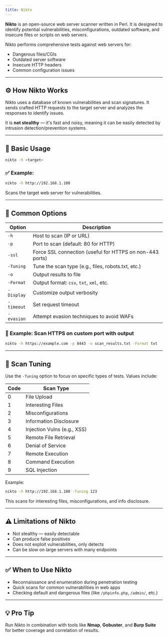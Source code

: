 ```yaml
---
title: Nikto
---
```


**Nikto** is an open-source web server scanner written in Perl. It is designed to identify potential vulnerabilities, misconfigurations, outdated software, and insecure files or scripts on web servers.

Nikto performs comprehensive tests against web servers for:
- Dangerous files/CGIs
- Outdated server software
- Insecure HTTP headers
- Common configuration issues

---

## ⚙️ How Nikto Works

Nikto uses a database of known vulnerabilities and scan signatures. It sends crafted HTTP requests to the target server and analyzes the responses to identify issues.

It is **not stealthy** — it's fast and noisy, meaning it can be easily detected by intrusion detection/prevention systems.

---

## 🚀 Basic Usage

```bash
nikto -h <target>
```

### ✅ Example:

```bash
nikto -h http://192.168.1.100
```

Scans the target web server for vulnerabilities.

---

## 🔧 Common Options

| Option        | Description                                                 |
|---------------|-------------------------------------------------------------|
| `-h`          | Host to scan (IP or URL)                                    |
| `-p`          | Port to scan (default: 80 for HTTP)                         |
| `-ssl`        | Force SSL connection (useful for HTTPS on non-443 ports)    |
| `-Tuning`     | Tune the scan type (e.g., files, robots.txt, etc.)          |
| `-o`          | Output results to file                                      |
| `-Format`     | Output format: `csv`, `txt`, `xml`, etc.                    |
| `-Display`    | Customize output verbosity                                  |
| `-timeout`    | Set request timeout                                         |
| `-evasion`    | Attempt evasion techniques to avoid WAFs                    |

### 🔧 Example: Scan HTTPS on custom port with output

```bash
nikto -h https://example.com -p 8443 -o scan_results.txt -Format txt
```

---

## 📌 Scan Tuning

Use the `-Tuning` option to focus on specific types of tests. Values include:

| Code | Scan Type                  |
|------|----------------------------|
| 0    | File Upload                |
| 1    | Interesting Files          |
| 2    | Misconfigurations          |
| 3    | Information Disclosure     |
| 4    | Injection Vulns (e.g., XSS)|
| 5    | Remote File Retrieval      |
| 6    | Denial of Service          |
| 7    | Remote Execution           |
| 8    | Command Execution          |
| 9    | SQL Injection              |

Example:
```bash
nikto -h http://192.168.1.100 -Tuning 123
```
This scans for interesting files, misconfigurations, and info disclosure.

---

## ⚠️ Limitations of Nikto

- Not stealthy — easily detectable
- Can produce false positives
- Does not exploit vulnerabilities, only detects
- Can be slow on large servers with many endpoints

---

## ✅ When to Use Nikto

- Reconnaissance and enumeration during penetration testing
- Quick scans for common vulnerabilities in web apps
- Checking default and dangerous files (like `/phpinfo.php`, `/admin/`, etc.)

---

## 💡 Pro Tip

Run Nikto in combination with tools like **Nmap**, **Gobuster**, and **Burp Suite** for better coverage and correlation of results.
